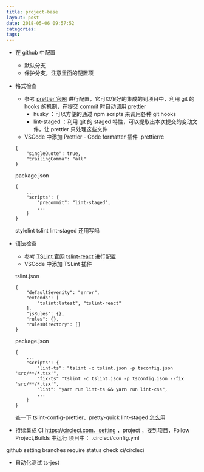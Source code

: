 ```yaml
---
title: project-base
layout: post
date: 2018-05-06 09:57:52
categories:
tags:
---
```


- 在 github 中配置
    - 默认分支
    - 保护分支，注意里面的配置项

- 格式检查
    - 参考 [prettier 官网](https://prettier.io) 进行配置，它可以很好的集成的到项目中，利用 git 的 hooks 的机制，在提交 commit 时自动调用 prettier
        - husky ：可以方便的通过 npm scripts 来调用各种 git hooks
        - lint-staged ：利用 git 的 staged 特性，可以提取出本次提交的变动文件，让 prettier 只处理这些文件
    - VSCode 中添加 Prettier - Code formatter 插件
    .prettierrc
    ```
    {
        "singleQuote": true,
        "trailingComma": "all"
    }
    ```
    package.json
    ```
    {
        ...
        "scripts": {
            "precommit": "lint-staged",
            ...
        }
    }
    ```
    stylelint
    tslint
    lint-staged 还用写吗

- 语法检查
    - 参考 [TSLint 官网](https://palantir.github.io/tslint/) [tslint-react](https://github.com/palantir/tslint-react) 进行配置
    - VSCode 中添加 TSLint 插件
    
    tslint.json
    ```
    {
        "defaultSeverity": "error",
        "extends": [
            "tslint:latest", "tslint-react"
        ],
        "jsRules": {},
        "rules": {},
        "rulesDirectory": []
    }
    ```
    package.json
    ```
    {
        ...
        "scripts": {
            "lint-ts": "tslint -c tslint.json -p tsconfig.json 'src/**/*.tsx'",
            "fix-ts" "tslint -c tslint.json -p tsconfig.json --fix 'src/**/*.tsx'",
            "lint": "yarn run lint-ts && yarn run lint-css",
            ...
        }
    }
    ```

    查一下 tslint-config-prettier、pretty-quick
    lint-staged 怎么用

- 持续集成 CI
https://circleci.com，setting ，project ，找到项目，Follow Project,Builds 中运行
项目中：
.circleci/config.yml

github setting branches 
    require status check
    ci/circleci


- 自动化测试 ts-jest